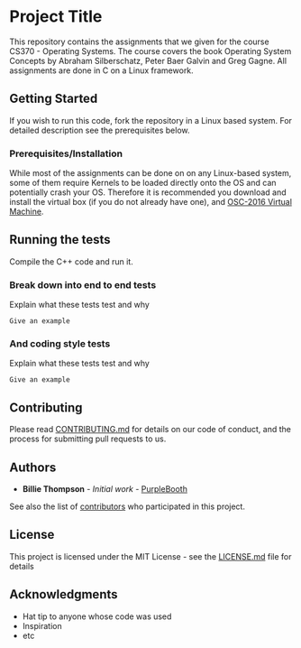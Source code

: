 # Project Title

This repository contains the assignments that we given for the course CS370 - Operating Systems. The course covers the book Operating System Concepts by Abraham Silberschatz, Peter Baer Galvin and Greg Gagne. All assignments are done in C on a Linux framework.

## Getting Started

If you wish to run this code, fork the repository in a Linux based system. For detailed description see the prerequisites below.

### Prerequisites/Installation

While most of the assignments can be done on on any Linux-based system, some of them require Kernels to be loaded directly onto the OS and can potentially crash your OS. Therefore it is recommended you download and install the virtual box (if you do not already have one), and [OSC-2016 Virtual Machine](http://people.westminstercollege.edu/faculty/ggagne/osc/vm/index.html).

## Running the tests

Compile the C++ code and run it.

### Break down into end to end tests

Explain what these tests test and why

```
Give an example
```

### And coding style tests

Explain what these tests test and why

```
Give an example
```
## Contributing

Please read [CONTRIBUTING.md](https://gist.github.com/PurpleBooth/b24679402957c63ec426) for details on our code of conduct, and the process for submitting pull requests to us.

## Authors

* **Billie Thompson** - *Initial work* - [PurpleBooth](https://github.com/PurpleBooth)

See also the list of [contributors](https://github.com/your/project/contributors) who participated in this project.

## License

This project is licensed under the MIT License - see the [LICENSE.md](LICENSE.md) file for details

## Acknowledgments

* Hat tip to anyone whose code was used
* Inspiration
* etc
